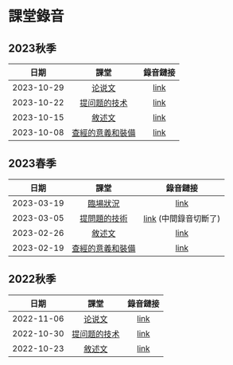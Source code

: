 # 課堂錄音

## 2023秋季

|    日期    |                            課堂                            |                                                            錄音鏈接                                                            |
|:----------:|:--------------------------------------------------------:|:------------------------------------------------------------------------------------------------------------------------------:|
| 2023-10-29 |     [论说文](../class-notes/lesson-4-argumentation.md)     | [link](https://www.dropbox.com/scl/fi/9a39x6lc07dir15do7pdm/20231029-class-recording.mp3?rlkey=rq0gy0h6y5z2d5nng119t74ka&dl=0) |
| 2023-10-22 |   [提问题的技术](../class-notes/lesson-3-questioning.md)   | [link](https://www.dropbox.com/scl/fi/tk3yi7599nbgkz8xxf666/20231022-class-recording.mp3?rlkey=nngm37tjrwbuml9qyv5i7mcjl&dl=0) |
| 2023-10-15 |       [敘述文](../class-notes/lesson-2-narrative.md)       | [link](https://www.dropbox.com/scl/fi/55l38lg4i15o7dm26ti1p/20231015-class-recording.mp3?rlkey=jevqj3cjc1x1rjswbd209izci&dl=0) |
| 2023-10-08 | [查經的意義和裝備](../class-notes/lesson-1-foundations.md) |                 [link](https://www.dropbox.com/scl/fi/tbkzv1y2g8i33nytxdf2l/20231008-class-recording.mp3?dl=0)                 |

## 2023春季

|    日期    |                            課堂                            |                                               錄音鏈接                                               |
|:----------:|:--------------------------------------------------------:|:----------------------------------------------------------------------------------------------------:|
| 2023-03-19 |     [臨場狀況](../class-notes/lesson-5-situations.md)      |         [link](https://www.dropbox.com/s/3z7ul931sdkumys/20230319-class-recording.mp3?dl=0)          |
| 2023-03-05 |   [提問題的技術](../class-notes/lesson-3-questioning.md)   | [link](https://www.dropbox.com/s/i79fazaslqw5gfx/20221023-class-recording.mp3?dl=0) (中間錄音切斷了) |
| 2023-02-26 |       [敘述文](../class-notes/lesson-2-narrative.md)       |         [link](https://www.dropbox.com/s/809oybybin51f3n/20230226-class-recording.mp3?dl=0)          |
| 2023-02-19 | [查經的意義和裝備](../class-notes/lesson-1-foundations.md) |         [link](https://www.dropbox.com/s/568bwk7yr074hu7/20230219-class-recording.mp3?dl=0)          |

## 2022秋季

|    日期    |                          課堂                          |                                      錄音鏈接                                       |
|:----------:|:----------------------------------------------------:|:-----------------------------------------------------------------------------------:|
| 2022-11-06 |   [论说文](../class-notes/lesson-4-argumentation.md)   |  [link](https://www.dropbox.com/sh/wxcdfe52amil48d/AADWhC3NpZKm8Fmfay29g2dTa?dl=0)  |
| 2022-10-30 | [提问题的技术](../class-notes/lesson-3-questioning.md) | [link](https://www.dropbox.com/s/9oezd89ngvfbhfl/20221030-class-recording.mp3?dl=0) |
| 2022-10-23 |     [敘述文](../class-notes/lesson-2-narrative.md)     | [link](https://www.dropbox.com/s/i79fazaslqw5gfx/20221023-class-recording.mp3?dl=0) |
